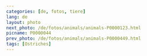 ```yaml
---
categories: [de, fotos, tiere]
lang: de
layout: photo
next_photo: /de/fotos/animals/animals-P0000123.html
picname: P0000044
prev_photo: /de/fotos/animals/animals-P0000449.html
tags: [Ostriches]
---
```

